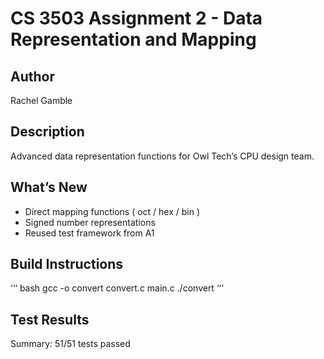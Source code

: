 # CS 3503 Assignment 2 - Data Representation and Mapping

 ## Author
Rachel Gamble

 ## Description
 Advanced data representation functions for Owl Tech’s CPU design team.

## What’s New
- Direct mapping functions ( oct / hex / bin )
- Signed number representations
- Reused test framework from A1

## Build Instructions
‘‘‘ bash
gcc -o convert convert.c main.c
./convert
‘‘‘
## Test Results
Summary: 51/51 tests passed
